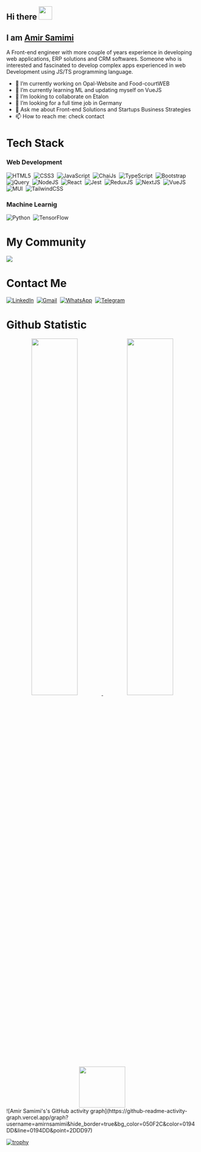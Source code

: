## Hi there <img src="https://c.tenor.com/Wx9IEmZZXSoAAAAj/hi.gif" width="35px" height="35px" />

## I am [Amir Samimi](https://amirnsamimi.com)
A Front-end engineer with more couple of years experience in developing web applications, ERP solutions and CRM softwares. Someone who is interested and fascinated to develop complex apps experienced in web Development using JS/TS programming language. 

- 🔭 I’m currently working on Opal-Website and Food-courtWEB
- 🌱 I’m currently learning ML and updating myself on VueJS
- 👯 I’m looking to collaborate on Etalon
- 🤔 I’m looking for a full time job in Germany
- 💬 Ask me about Front-end Solutions and Startups Business Strategies 
- 📫 How to reach me: check contact

<!-- 
- <img src="./" width="25px"> Opal Shopping Center
-->

# Tech Stack

### Web Development

  ![HTML5](https://img.shields.io/badge/html5-%23E34F26.svg?style=for-the-badge&logo=html5&logoColor=white)&nbsp;
  ![CSS3](https://img.shields.io/badge/css3-%231572B6.svg?style=for-the-badge&logo=css3&logoColor=white)&nbsp;
  ![JavaScript](https://img.shields.io/badge/javascript-%23323330.svg?style=for-the-badge&logo=javascript&logoColor=%23F7DF1E)&nbsp;
  ![ChaiJs](https://img.shields.io/badge/chai.js-965973?style=for-the-badge&logo=chai&logoColor=red)&nbsp;
  ![TypeScript](https://shields.io/badge/TypeScript-3178C6?logo=TypeScript&logoColor=FFF&style=flat-square)&nbsp;
  ![Bootstrap](https://img.shields.io/badge/bootstrap-%23563D7C.svg?style=for-the-badge&logo=bootstrap&logoColor=white)&nbsp;
  ![jQuery](https://img.shields.io/badge/jquery-%230769AD.svg?style=for-the-badge&logo=jquery&logoColor=white)&nbsp;
  ![NodeJS](https://img.shields.io/badge/node.js-6DA55F?style=for-the-badge&logo=node.js&logoColor=white)&nbsp;
  ![React](https://img.shields.io/badge/react-%2320232a.svg?style=for-the-badge&logo=react&logoColor=%2361DAFB)&nbsp;
  ![Jest](https://img.shields.io/badge/Jest-323330?style=for-the-badge&logo=Jest&logoColor=white)&nbsp;
  ![ReduxJS](https://img.shields.io/badge/-Redux-764ABC?style=flat&logo=redux&logoColor=white)&nbsp;
  ![NextJS](https://img.shields.io/badge/next.js-000000?style=for-the-badge&logo=nextdotjs&logoColor=white)&nbsp;
  ![VueJS](https://img.shields.io/badge/Vue.js-35495E?style=for-the-badge&logo=vuedotjs&logoColor=4FC08D)&nbsp;
  ![MUI](https://img.shields.io/badge/MUI-%230081CB.svg?style=for-the-badge&logo=mui&logoColor=white)&nbsp;
  ![TailwindCSS](https://img.shields.io/badge/tailwindcss-0F172A?&logo=tailwindcss)&nbsp;


### Machine Learnig

  ![Python](https://img.shields.io/badge/python-3670A0?style=for-the-badge&logo=python&logoColor=ffdd54)&nbsp;
  ![TensorFlow](https://img.shields.io/badge/TensorFlow-%23FF6F00.svg?style=for-the-badge&logo=TensorFlow&logoColor=white)&nbsp;

# My Community
  
<img src="https://raw.githubusercontent.com/amirnsamimi/amirnsamimi/main/metrics.plugin.people.followers.svg"/>

# Contact Me

  [![LinkedIn](https://img.shields.io/badge/linkedin-%230077B5.svg?style=for-the-badge&logo=linkedin&logoColor=white)](https://linkedin.com/in/amirnsamimi)&nbsp;
  [![Gmail](https://img.shields.io/badge/Gmail-D14836?style=for-the-badge&logo=gmail&logoColor=white)](mailto:amirnsamimi@gmail.com)&nbsp;
  [![WhatsApp](https://img.shields.io/badge/WhatsApp-25D366?style=for-the-badge&logo=whatsapp&logoColor=white)](https://wa.me/37253132765)&nbsp;
  [![Telegram](https://img.shields.io/badge/Telegram-%230088FF.svg?style=for-the-badge&logo=Telegram&logoColor=white)](https://t.me/amirnsamimi)&nbsp;
  
  <!-- [![BuyMeACoffee](https://img.shields.io/badge/Buy%20Me%20a%20Coffee-ffdd00?style=for-the-badge&logo=buy-me-a-coffee&logoColor=black)](https://#) -->


# Github Statistic

<div align="center">
  <a href="https://github.com/amirnsamimi">
    <img width="49%" height="auto" src="https://github-readme-streak-stats.herokuapp.com?user=amirnsamimi&theme=algolia&date_format=M%20j%5B%2C%20Y%5D&hide_border=true">
    <img width="49%" height="auto" src="https://github-readme-stats-eight-theta.vercel.app/api?username=amirnsamimi&show_icons=true&theme=algolia&include_all_commits=true&count_private=true&hide_border=true"/>
 


  </a>
  <a href="https://github.com/amirnsamimi">
     <img width="49%" height="108em" src="https://github-readme-stats-eight-theta.vercel.app/api/top-langs/?username=amirnsamimi&layout=compact&langs_count=8&theme=algolia&hide_border=true"/>
      </a>
</div>
![Amir Samimi's's GitHub activity graph](https://github-readme-activity-graph.vercel.app/graph?username=amirnsamimi&hide_border=true&bg_color=050F2C&color=0194DD&line=0194DD&point=2DDD97)



[![trophy](https://github-profile-trophy.vercel.app/?username=amirnsamimi&theme=algolia&no-frame=true&margin-w=10&column=8)](https://github.com/ryo-ma/github-profile-trophy)




